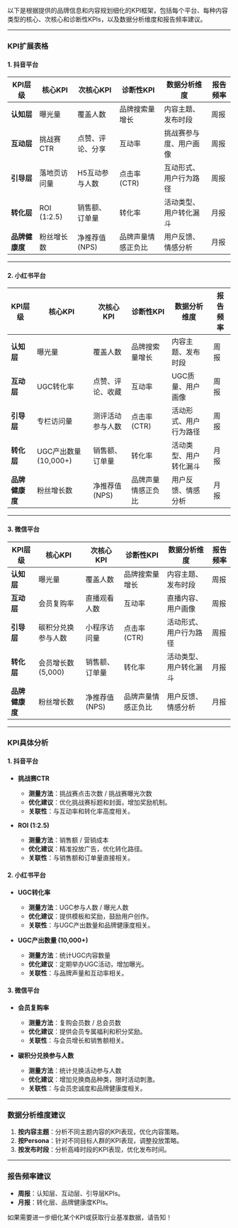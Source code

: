 以下是根据提供的品牌信息和内容规划细化的KPI框架，包括每个平台、每种内容类型的核心、次核心和诊断性KPIs，以及数据分析维度和报告频率建议。

---

### **KPI扩展表格**

#### **1. 抖音平台**
| **KPI层级**       | **核心KPI**               | **次核心KPI**               | **诊断性KPI**               | **数据分析维度**                     | **报告频率** |
|--------------------|---------------------------|-----------------------------|-----------------------------|--------------------------------------|--------------|
| **认知层**         | 曝光量                    | 覆盖人数                    | 品牌搜索量增长              | 内容主题、发布时段                   | 周报         |
| **互动层**         | 挑战赛CTR                 | 点赞、评论、分享            | 互动率                      | 挑战赛参与度、用户画像               | 周报         |
| **引导层**         | 落地页访问量              | H5互动参与人数              | 点击率 (CTR)                | 互动形式、用户行为路径               | 周报         |
| **转化层**         | ROI (1:2.5)               | 销售额、订单量              | 转化率                      | 活动类型、用户转化漏斗               | 月报         |
| **品牌健康度**     | 粉丝增长数                | 净推荐值 (NPS)              | 品牌声量情感正负比          | 用户反馈、情感分析                   | 月报         |

---

#### **2. 小红书平台**
| **KPI层级**       | **核心KPI**               | **次核心KPI**               | **诊断性KPI**               | **数据分析维度**                     | **报告频率** |
|--------------------|---------------------------|-----------------------------|-----------------------------|--------------------------------------|--------------|
| **认知层**         | 曝光量                    | 覆盖人数                    | 品牌搜索量增长              | 内容主题、发布时段                   | 周报         |
| **互动层**         | UGC转化率                 | 点赞、评论、收藏            | 互动率                      | UGC质量、用户画像                   | 周报         |
| **引导层**         | 专栏访问量                | 测评活动参与人数            | 点击率 (CTR)                | 活动形式、用户行为路径               | 周报         |
| **转化层**         | UGC产出数量 (10,000+)     | 销售额、订单量              | 转化率                      | 活动类型、用户转化漏斗               | 月报         |
| **品牌健康度**     | 粉丝增长数                | 净推荐值 (NPS)              | 品牌声量情感正负比          | 用户反馈、情感分析                   | 月报         |

---

#### **3. 微信平台**
| **KPI层级**       | **核心KPI**               | **次核心KPI**               | **诊断性KPI**               | **数据分析维度**                     | **报告频率** |
|--------------------|---------------------------|-----------------------------|-----------------------------|--------------------------------------|--------------|
| **认知层**         | 曝光量                    | 覆盖人数                    | 品牌搜索量增长              | 内容主题、发布时段                   | 周报         |
| **互动层**         | 会员复购率                | 直播观看人数                | 互动率                      | 直播内容、用户画像                   | 周报         |
| **引导层**         | 碳积分兑换参与人数        | 小程序访问量                | 点击率 (CTR)                | 活动形式、用户行为路径               | 周报         |
| **转化层**         | 会员增长数 (5,000)        | 销售额、订单量              | 转化率                      | 活动类型、用户转化漏斗               | 月报         |
| **品牌健康度**     | 粉丝增长数                | 净推荐值 (NPS)              | 品牌声量情感正负比          | 用户反馈、情感分析                   | 月报         |

---

### **KPI具体分析**

#### **1. 抖音平台**
- **挑战赛CTR**  
  - **测量方法**：挑战赛点击次数 / 挑战赛曝光次数  
  - **优化建议**：优化挑战赛标题和封面，增加奖励机制。  
  - **关联性**：与互动率和转化率高度相关。

- **ROI (1:2.5)**  
  - **测量方法**：销售额 / 营销成本  
  - **优化建议**：精准投放广告，优化转化路径。  
  - **关联性**：与销售额和订单量直接相关。

#### **2. 小红书平台**
- **UGC转化率**  
  - **测量方法**：UGC参与人数 / 曝光人数  
  - **优化建议**：提供模板和奖励，鼓励用户创作。  
  - **关联性**：与UGC产出数量和品牌健康度相关。

- **UGC产出数量 (10,000+)**  
  - **测量方法**：统计UGC内容数量  
  - **优化建议**：定期举办UGC活动，增加曝光。  
  - **关联性**：与品牌声量和互动率相关。

#### **3. 微信平台**
- **会员复购率**  
  - **测量方法**：复购会员数 / 总会员数  
  - **优化建议**：提供会员专属福利和积分奖励。  
  - **关联性**：与会员增长和销售额相关。

- **碳积分兑换参与人数**  
  - **测量方法**：统计兑换活动参与人数  
  - **优化建议**：增加兑换商品种类，限时活动刺激。  
  - **关联性**：与会员忠诚度和品牌健康度相关。

---

### **数据分析维度建议**
1. **按内容主题**：分析不同主题内容的KPI表现，优化内容策略。  
2. **按Persona**：针对不同目标人群的KPI表现，调整投放策略。  
3. **按发布时段**：分析高峰时段的KPI表现，优化发布时间。

---

### **报告频率建议**
- **周报**：认知层、互动层、引导层KPIs。  
- **月报**：转化层、品牌健康度KPIs。

如果需要进一步细化某个KPI或获取行业基准数据，请告知！